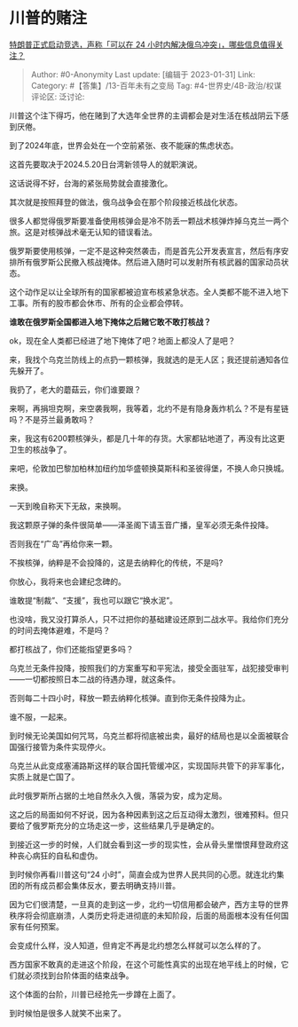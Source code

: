 # 川普的赌注
[特朗普正式启动竞选，声称「可以在 24 小时内解决俄乌冲突」，哪些信息值得关注？](https://www.zhihu.com/question/581167431/answer/2868840983)

> Author: #0-Anonymity
> Last update: [编辑于 2023-01-31]
> Link:
> Category: #【答集】/13-百年未有之变局
> Tag: #4-世界史/4B-政治/权谋
> 评论区:
> 泛讨论:

川普这个注下得巧，他在赌到了大选年全世界的主调都会是对生活在核战阴云下感到厌倦。

到了2024年底，世界会处在一个空前紧张、夜不能寐的焦虑状态。

这首先要取决于2024.5.20日台湾新领导人的就职演说。

这话说得不好，台海的紧张局势就会直接激化。

其次就是按照拜登的做法，俄乌战争会在那个阶段接近核战化状态。

很多人都觉得俄罗斯要准备使用核弹会是冷不防丢一颗战术核弹炸掉乌克兰一两个旅。这是对核弹战术毫无认知的错误看法。

俄罗斯要使用核弹，一定不是这种突然袭击，而是首先公开发表宣言，然后有序安排所有俄罗斯公民撤入核战掩体。然后进入随时可以发射所有核武器的国家动员状态。

这个动作足以让全球所有的国家都被迫宣布核紧急状态。全人类都不能不进入地下工事。所有的股市都会休市、所有的企业都会停转。

**谁敢在俄罗斯全国都进入地下掩体之后赌它敢不敢打核战？**

ok，现在全人类都已经进了地下掩体了吧？地面上都没人了是吧？

来，我找个乌克兰防线上的点扔一颗核弹，我就选的是无人区；我还提前通知各位先躲开了。

我扔了，老大的蘑菇云，你们谁要跟？

来啊，再捐坦克啊，来空袭我啊，我等着，北约不是有隐身轰炸机么？不是有星链吗？不是芬兰最勇敢吗？

来，我这有6200颗核弹头，都是几十年的存货。大家都钻地道了，再没有比这更卫生的核战争了。

来吧，伦敦加巴黎加柏林加纽约加华盛顿换莫斯科和圣彼得堡，不换人命只换城。

来换。

一天到晚自称天下无敌，来换啊。

我这颗原子弹的条件很简单——泽圣阁下请玉音广播，皇军必须无条件投降。

否则我在“广岛”再给你来一颗。

不挨核弹，纳粹是不会投降的，这是去纳粹化的传统，不是吗?

你放心，我将来也会建纪念碑的。

谁敢提“制裁”、“支援”，我也可以跟它“换水泥”。

也没啥，我又没打算杀人，只不过把你的基础建设还原到二战水平。我给你们充分的时间去掩体避难，不是吗？

都打核战了，你们还能指望更多吗？

乌克兰无条件投降，按照我们的方案重写和平宪法，接受全面驻军，战犯接受审判——一切都按照日本二战的待遇办理，就这条件。

否则每二十四小时，释放一颗去纳粹化核弹。直到你无条件投降为止。

谁不服，一起来。

到时候无论美国如何咒骂，乌克兰都将彻底被出卖，最好的结局也是以全面被联合国强行接管为条件实现停火。

乌克兰从此变成塞浦路斯这样的联合国托管缓冲区，实现国际共管下的非军事化，实质上就是亡国了。

此时俄罗斯所占据的土地自然永久入俄，落袋为安，成为定局。

这之后的局面如何不好说，因为各种因素到这之后互动得太激烈，很难预料。但只要给了俄罗斯充分的立场走这一步，这些结果几乎是确定的。

到接近这一步的时候，人们就会看到这一步的现实性，会从骨头里憎恨拜登政府这种丧心病狂的自私和虚伪。

到时候你再看川普这句“24 小时”，简直会成为世界人民共同的心愿。就连北约集团的所有成员都会集体反水，要去明确支持川普。

因为它们很清楚，一旦真的走到这一步，北约一切信用都会破产，西方主导的世界秩序将会彻底崩溃，人类历史将走进彻底的未知阶段，后面的局面根本没有任何国家有任何预案。

会变成什么样，没人知道，但肯定不再是北约想怎么样就可以怎么样的了。

西方国家不敢真的走进这个阶段，在这个可能性真实的出现在地平线上的时候，它们就必须找到台阶体面的结束战争。

这个体面的台阶，川普已经抢先一步蹲在上面了。

到时候怕是很多人就笑不出来了。
